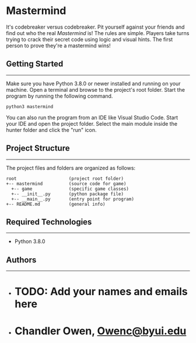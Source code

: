 # Mastermind
It's codebreaker versus codebreaker. Pit yourself against your friends 
and find out who the real <i>Mastermind</i> is! The rules are simple. 
Players take turns trying to crack their secret code using logic and visual 
hints. The first person to prove they're a mastermind wins!

## Getting Started
---
Make sure you have Python 3.8.0 or newer installed and running on your machine. 
Open a terminal and browse to the project's root folder. Start the program by 
running the following command.
```
python3 mastermind 
```
You can also run the program from an IDE like Visual Studio Code. Start your IDE 
and open the project folder. Select the main module inside the hunter folder and 
click the "run" icon.

## Project Structure
---
The project files and folders are organized as follows:
```
root                    (project root folder)
+-- mastermind          (source code for game)
  +-- game              (specific game classes)
  +-- __init__.py       (python package file)
  +-- __main__.py       (entry point for program)
+-- README.md           (general info)
```

## Required Technologies
---
* Python 3.8.0

## Authors
---
* # TODO: Add your names and emails here
* # Chandler Owen, Owenc@byui.edu
